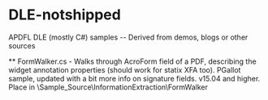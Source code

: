 # DLE-notshipped

APDFL DLE (mostly C#) samples -- Derived from demos, blogs or other sources

** FormWalker.cs - Walks through AcroForm field of a PDF, describing the widget annotation properties (should work for statix XFA too). PGallot sample, updated with a bit more info on signature fields.  v15.04 and higher. Place in \Sample_Source\InformationExtraction\FormWalker
